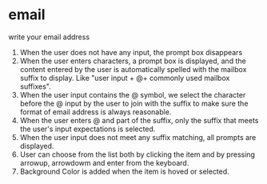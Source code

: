 # email
write your email address
1. When the user does not have any input, the prompt box disappears
2. When the user enters characters, a prompt box is displayed, and the content entered by the user is automatically spelled with the mailbox suffix to display. Like "user input + @+ commonly used mailbox suffixes". 
3. When the user input contains the @ symbol, we select the character before the @ input by the user to join with the suffix to make sure the format of email address is always reasonable.
4. When the user enters @ and part of the suffix, only the suffix that meets the user's input expectations is selected.
5. When the user input does not meet any suffix matching, all prompts are displayed.
6. User can choose from the list both by clicking the item and by pressing arrowup, arrowdowm and enter from the keyboard.
7. Background Color is added when the item is hoved or selected.

